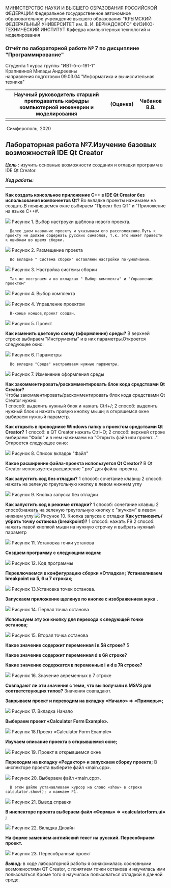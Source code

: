 МИНИСТЕРСТВО НАУКИ И ВЫСШЕГО ОБРАЗОВАНИЯ РОССИЙСКОЙ ФЕДЕРАЦИИ
Федеральное государственное автономное образовательное учреждение высшего образования
"КРЫМСКИЙ ФЕДЕРАЛЬНЫЙ УНИВЕРСИТЕТ им. В. И. ВЕРНАДСКОГО"
ФИЗИКО-ТЕХНИЧЕСКИЙ ИНСТИТУТ
Кафедра компьютерных технологий и моделирования



### Отчёт по лабораторной работе № 7 по дисциплине "Программирование"


Студента 1 курса группы "ИВТ-б-о-191-1"<br/>
Крапивиной Милады Андреевны <br/>
направления подготовки 09.03.04 "Информатика и вычислительная техника"
​                                                            




| Научный руководитель старший преподаватель кафедры компьютерной инженерии и моделирования | (Оценка) | Чабанов В.В. |
| ------------------------------------------------------------ | -------- | ------------ |
|                                                              |          |              |



​                                                                         Симферополь, 2020

## Лабораторная работа №7.Изучение базовых возможностей IDE Qt Creator

***Цель :*** изучить основные возможности создания и отладки программ в IDE Qt Creator.

***Ход работы:***

------
**Как создать консольное приложение С++ в IDE Qt Creator без использования компонентов Qt?**
Во вкладке проекты нажимаем на создать.В появившемся окне выбираем "Проект без QT" и "Приложение на языке C++#.

![](https://github.com/MiladaKrapivina/LabWorks/blob/master/%D0%9B%D0%B0%D0%B1%D0%BE%D1%80%D0%B0%D1%82%D0%BE%D1%80%D0%BD%D0%B0%D1%8F%20%D1%80%D0%B0%D0%B1%D0%BE%D1%82%D0%B0%207/SkreenShot/Screenshot_1.png)
      Рисунок 1. Выбор настроуки шаблона нового проекта.

      Далее даем название проекту и указываем его рассположение.Путь к проекту не должен содержать русских символов, т.к. это может привести к ошибкам во время сборки.

![](https://github.com/MiladaKrapivina/LabWorks/blob/master/%D0%9B%D0%B0%D0%B1%D0%BE%D1%80%D0%B0%D1%82%D0%BE%D1%80%D0%BD%D0%B0%D1%8F%20%D1%80%D0%B0%D0%B1%D0%BE%D1%82%D0%B0%207/SkreenShot/Screenshot_2.png)
      Рисунок 2. Размещение проекта

      Во вкладке " Система сборки" оставляем настройки по-умолчанию.

![](https://github.com/MiladaKrapivina/LabWorks/blob/master/%D0%9B%D0%B0%D0%B1%D0%BE%D1%80%D0%B0%D1%82%D0%BE%D1%80%D0%BD%D0%B0%D1%8F%20%D1%80%D0%B0%D0%B1%D0%BE%D1%82%D0%B0%207/SkreenShot/Screenshot_3.png)
      Рисунок 3. Настройка системы сборки

      Так же поступаем и во вкладках " Выбор комплекта" и "Управление проектом"

![](https://github.com/MiladaKrapivina/LabWorks/blob/master/%D0%9B%D0%B0%D0%B1%D0%BE%D1%80%D0%B0%D1%82%D0%BE%D1%80%D0%BD%D0%B0%D1%8F%20%D1%80%D0%B0%D0%B1%D0%BE%D1%82%D0%B0%207/SkreenShot/Screenshot_4.png)
      Рисунок 4. Выбор комплекта

![](https://github.com/MiladaKrapivina/LabWorks/blob/master/%D0%9B%D0%B0%D0%B1%D0%BE%D1%80%D0%B0%D1%82%D0%BE%D1%80%D0%BD%D0%B0%D1%8F%20%D1%80%D0%B0%D0%B1%D0%BE%D1%82%D0%B0%207/SkreenShot/Screenshot_5.png)
      Рисунок 4. Управление проектом

      В-конце концов,проект создан.

![](https://github.com/MiladaKrapivina/LabWorks/blob/master/%D0%9B%D0%B0%D0%B1%D0%BE%D1%80%D0%B0%D1%82%D0%BE%D1%80%D0%BD%D0%B0%D1%8F%20%D1%80%D0%B0%D0%B1%D0%BE%D1%82%D0%B0%207/SkreenShot/Screenshot_6.png)
      Рисунок 5. Проект

**Как изменить цветовую схему (оформление) среды?**
      В верхней строке выбираем "Инструменты" и в них параметры.Откроется следующее окно:

![](https://github.com/MiladaKrapivina/LabWorks/blob/master/%D0%9B%D0%B0%D0%B1%D0%BE%D1%80%D0%B0%D1%82%D0%BE%D1%80%D0%BD%D0%B0%D1%8F%20%D1%80%D0%B0%D0%B1%D0%BE%D1%82%D0%B0%207/SkreenShot/Screenshot_1.1.png)
      Рисунок 6. Параметры

      Во вкладке "Среда" настраиваем нужные парвметры.

![](https://github.com/MiladaKrapivina/LabWorks/blob/master/%D0%9B%D0%B0%D0%B1%D0%BE%D1%80%D0%B0%D1%82%D0%BE%D1%80%D0%BD%D0%B0%D1%8F%20%D1%80%D0%B0%D0%B1%D0%BE%D1%82%D0%B0%207/SkreenShot/Screenshot_2.1.png)
      Рисунок 7. Изменение оформления среды

**Как закомментировать/раскомментировать блок кода средствами Qt Creator?**   
      Чтобы закомментировать/раскомментировать блок кода средствами Qt Creator нужно:     
      1 способ: выделить нужный блок и нажать Ctrl+/; 
      2 способ: выделить нужный блок и нажать  правую кнопку мыши; в открвшемся окне выбираем нужный параметр.

**Как открыть в проводнике Windows папку с проектом средствами Qt Creator?**
      1 способ: в QT Creator нажать Ctrl+O;
      2 способ:  верхней строке выбираем "Файл" и в нем нажимаем на "Открыть файл или проект...".
      Откроется следующее окно:

![](https://github.com/MiladaKrapivina/LabWorks/blob/master/%D0%9B%D0%B0%D0%B1%D0%BE%D1%80%D0%B0%D1%82%D0%BE%D1%80%D0%BD%D0%B0%D1%8F%20%D1%80%D0%B0%D0%B1%D0%BE%D1%82%D0%B0%207/SkreenShot/Screenshot_4.1.png)
      Рисунок 8. Список вкладок "Файл"

**Какое расширение файла-проекта используется Qt Creator?**
      В Qt Creator используется расширение ".pro" для файла-проекта.

**Как запустить код без отладки?**
      1 способ: сочетание клавиш
      2 способ: нажать на зеленую треугольную кнопку в левом нижнем углу

![](https://github.com/MiladaKrapivina/LabWorks/blob/master/%D0%9B%D0%B0%D0%B1%D0%BE%D1%80%D0%B0%D1%82%D0%BE%D1%80%D0%BD%D0%B0%D1%8F%20%D1%80%D0%B0%D0%B1%D0%BE%D1%82%D0%B0%207/SkreenShot/9.png)
      Рисунок 9. Кнопка запуска без отладки

**Как запустить код в режиме отладки?**
      1 способ: сочетание клавиш
      2 способ:нажать на зеленую треугольную кнопку с "жучком"  в левом нижнем углу
![](https://github.com/MiladaKrapivina/LabWorks/blob/master/%D0%9B%D0%B0%D0%B1%D0%BE%D1%80%D0%B0%D1%82%D0%BE%D1%80%D0%BD%D0%B0%D1%8F%20%D1%80%D0%B0%D0%B1%D0%BE%D1%82%D0%B0%207/SkreenShot/9.png)
      Рисунок 10. Кнопка запуска с отладки
**Как установить/убрать точку останова (breakpoint)?**
      1 способ: нажать F9
      2 способ: нажать павой кнопкой мыши на нужную строчку и выбрать нужный параметр

![](https://github.com/MiladaKrapivina/LabWorks/blob/master/%D0%9B%D0%B0%D0%B1%D0%BE%D1%80%D0%B0%D1%82%D0%BE%D1%80%D0%BD%D0%B0%D1%8F%20%D1%80%D0%B0%D0%B1%D0%BE%D1%82%D0%B0%207/SkreenShot/11.jpg)
      Рисунок 11. Установка точки установа


**Создаем программу с следующим кодом:**

![](https://github.com/MiladaKrapivina/LabWorks/blob/master/%D0%9B%D0%B0%D0%B1%D0%BE%D1%80%D0%B0%D1%82%D0%BE%D1%80%D0%BD%D0%B0%D1%8F%20%D1%80%D0%B0%D0%B1%D0%BE%D1%82%D0%B0%207/SkreenShot/%D0%BA%D0%BE%D0%B4.png)
      Рисунок 12. Код программы

**Переключаемся в конфигурацию сборки «Отладка»;**
**Устанавливаем breakpoint на 5, 6 и 7 строках;**

![](https://github.com/MiladaKrapivina/LabWorks/blob/master/%D0%9B%D0%B0%D0%B1%D0%BE%D1%80%D0%B0%D1%82%D0%BE%D1%80%D0%BD%D0%B0%D1%8F%20%D1%80%D0%B0%D0%B1%D0%BE%D1%82%D0%B0%207/SkreenShot/%D0%BA%D0%BE%D0%B4%20%D1%81%20%D1%82%D0%BE%D1%87%D0%BA%D0%B0%D0%BC%D0%B8.png)
      Рисунок 13.Установка точек останова.

**Запускаем приложение щелкнув по кнопке с изображением жука .**

![](https://github.com/MiladaKrapivina/LabWorks/blob/master/%D0%9B%D0%B0%D0%B1%D0%BE%D1%80%D0%B0%D1%82%D0%BE%D1%80%D0%BD%D0%B0%D1%8F%20%D1%80%D0%B0%D0%B1%D0%BE%D1%82%D0%B0%207/SkreenShot/1%20%D1%82%D0%BE%D1%87%D0%BA%D0%B0.png)
      Рисунок 14. Первая точка останова

**Используем эту же кнопку для перехода к следующей точке останова;**

![](https://github.com/MiladaKrapivina/LabWorks/blob/master/%D0%9B%D0%B0%D0%B1%D0%BE%D1%80%D0%B0%D1%82%D0%BE%D1%80%D0%BD%D0%B0%D1%8F%20%D1%80%D0%B0%D0%B1%D0%BE%D1%82%D0%B0%207/SkreenShot/2%20%D1%82%D0%BE%D1%87%D0%BA%D0%B0.png)
      Рисунок 15. Вторая точка останова

**Какое значение содержит переменная i в 5й строке?**
5

**Какое значение содержит переменная d в 6й строке?**


**Какие значение содержатся в переменных i и  d в 7й строке?**

![](https://github.com/MiladaKrapivina/LabWorks/blob/master/%D0%9B%D0%B0%D0%B1%D0%BE%D1%80%D0%B0%D1%82%D0%BE%D1%80%D0%BD%D0%B0%D1%8F%20%D1%80%D0%B0%D0%B1%D0%BE%D1%82%D0%B0%207/SkreenShot/%D0%B2%207%20%D1%81%D1%82%D1%80%D0%BE%D0%BA%D0%B5.png)
      Рисунок 16. Значение аеременных в  7 строке

**Совпадают ли эти значения с теми, что вы получали в MSVS для соответствующих типов?**
      Значения совпадают.

**Закрываем проект и переходим на вкладку «Начало» => «Примеры»;**

![](https://github.com/MiladaKrapivina/LabWorks/blob/master/%D0%9B%D0%B0%D0%B1%D0%BE%D1%80%D0%B0%D1%82%D0%BE%D1%80%D0%BD%D0%B0%D1%8F%20%D1%80%D0%B0%D0%B1%D0%BE%D1%82%D0%B0%207/SkreenShot/%D0%BF%D1%80%D0%B8%D0%BC%D0%B5%D1%80%D1%8B.png)
      Рисунок 17. Вкладка Начало

**Выбераем проект «Calculator Form Example».**

![](https://github.com/MiladaKrapivina/LabWorks/blob/master/%D0%9B%D0%B0%D0%B1%D0%BE%D1%80%D0%B0%D1%82%D0%BE%D1%80%D0%BD%D0%B0%D1%8F%20%D1%80%D0%B0%D0%B1%D0%BE%D1%82%D0%B0%207/SkreenShot/%D0%BA%D0%B0%D0%BB%D1%8C%D0%BA%D1%83%D0%BB%D1%8F%D1%82%D0%BE%D1%80.png)
      Рисунок 18.Проект «Calculator Form Example»

**Изучаем описание проекта в открывшемся окне;**

![](https://github.com/MiladaKrapivina/LabWorks/blob/master/%D0%9B%D0%B0%D0%B1%D0%BE%D1%80%D0%B0%D1%82%D0%BE%D1%80%D0%BD%D0%B0%D1%8F%20%D1%80%D0%B0%D0%B1%D0%BE%D1%82%D0%B0%207/SkreenShot/%D0%B8%D0%B7%D1%83%D1%87%D0%B8%D1%82%D0%B5.png)
      Рисунок 19. Проект в открывшемся окне

**Переходим на вкладку «Редактор» и запускаем сборку проекта;**
      В инспекторе проекта выберите файл «main.cpp».

![](https://github.com/MiladaKrapivina/LabWorks/blob/master/%D0%9B%D0%B0%D0%B1%D0%BE%D1%80%D0%B0%D1%82%D0%BE%D1%80%D0%BD%D0%B0%D1%8F%20%D1%80%D0%B0%D0%B1%D0%BE%D1%82%D0%B0%207/SkreenShot/show.png)
      Рисунок 20. Выбераем файл «main.cpp».

      В этом файле устанавливаем курсор на слово «show» в строке calculator.show(); и нажмаем F1.

![](https://github.com/MiladaKrapivina/LabWorks/blob/master/%D0%9B%D0%B0%D0%B1%D0%BE%D1%80%D0%B0%D1%82%D0%BE%D1%80%D0%BD%D0%B0%D1%8F%20%D1%80%D0%B0%D0%B1%D0%BE%D1%82%D0%B0%207/SkreenShot/%D1%81%D0%BF%D1%80%D0%B0%D0%B2%D0%BA%D0%B0.png)
      Рисунок 21. Вывод справки

**В инспекторе проекта выбераем файл «Формы» => «calculatorform.ui» ;**

![](https://github.com/MiladaKrapivina/LabWorks/blob/master/%D0%9B%D0%B0%D0%B1%D0%BE%D1%80%D0%B0%D1%82%D0%BE%D1%80%D0%BD%D0%B0%D1%8F%20%D1%80%D0%B0%D0%B1%D0%BE%D1%82%D0%B0%207/SkreenShot/%D0%B4%D0%B8%D0%B7%D0%B0%D0%B9%D0%BD.png)
      Рисунок 22. Вкладка Дизайн

**На форме заменяем английский текст на русский. Пересобираем проект.**

![](https://github.com/MiladaKrapivina/LabWorks/blob/master/%D0%9B%D0%B0%D0%B1%D0%BE%D1%80%D0%B0%D1%82%D0%BE%D1%80%D0%BD%D0%B0%D1%8F%20%D1%80%D0%B0%D0%B1%D0%BE%D1%82%D0%B0%207/SkreenShot/%D0%BA%D0%B0%D0%BB%D1%8C%D0%BA%D1%83%D0%BB%D1%8F%D1%82%D0%BE%D1%80%20%D0%BF%D0%B5%D1%80%D0%B5%D1%81%D0%B1%D0%BE%D1%80.png)
      Рисунок 23. Пересобранный проект

***Вывод:*** в ходе лабораторной работы я ознакомилась сосновными возможностями QT Creator, c понятием точки останова и научилась ими пользоваться.Кроме того я научилась пользоваться отладкой в данной среде.
